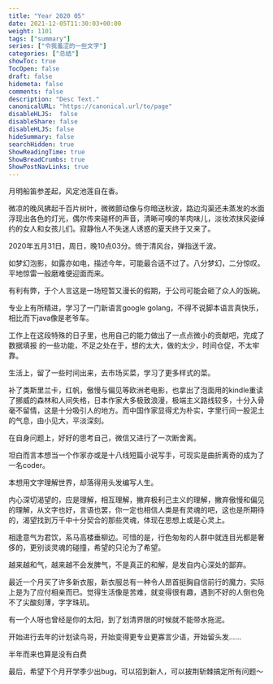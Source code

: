 ```yaml
---
title: "Year 2020 05"
date: 2021-12-05T11:30:03+00:00
weight: 1101
tags: ["summary"]
series: ["令我羞涩的一些文字"]
categories: ["总结"]
showToc: true
TocOpen: false
draft: false
hidemeta: false
comments: false
description: "Desc Text."
canonicalURL: "https://canonical.url/to/page"
disableHLJS:  false
disableShare: false
disableHLJS: false
hideSummary: false
searchHidden: true
ShowReadingTime: true
ShowBreadCrumbs: true
ShowPostNavLinks: true
---
```


月明船笛参差起，风定池莲自在香。

微凉的晚风拂起千百片树叶，微微颤动像与你暗送秋波，路边沟渠还未蒸发的水面浮现出各色的灯光，偶尔传来碰杯的声音，清晰可嗅的羊肉味儿，淡妆浓抹风姿绰约的女人和女孩儿们。寂静怡人不失迷人诱惑的夏天终于又来了。

2020年五月31日，周日，晚10点03分。倚于清风台，弹指送千波。

如梦幻泡影，如露亦如电，描述今年，可能最合适不过了。八分梦幻，二分惊叹。平地惊雷一般磨难便迎面而来。

有利有弊，于个人言这是一场短暂又漫长的假期，于公司可能会砸了众人的饭碗。

专业上有所精进，学习了一门新语言google golang，不得不说脚本语言真快乐，相比而下java像是老爷车。

工作上在这段特殊的日子里，也用自己的能力做出了一点点微小的贡献吧，完成了 数据填报 的一些功能，不足之处在于，想的太大，做的太少，时间仓促，不太牢靠。

生活上，留了一些时间出来，去市场买菜，学习了更多样式的菜。

补了类斯里兰卡，红帆，傲慢与偏见等欧洲老电影，也拿出了泡面用的kindle重读了挪威的森林和人间失格，日本作家大多极致浪漫，极端主义路线较多，十分入骨毫不留情，这是十分吸引人的地方。而中国作家显得尤为朴实，字里行间一股泥土的气息，由小见大，平淡深刻。

在自身问题上，好好的思考自己，微信又进行了一次断舍离。

坦白而言本想当一个作家亦或是十八线短篇小说写手，可现实是曲折离奇的成为了一名coder。

本想用文字理解世界，却落得用头发编写人生。

内心深切渴望的，应是理解，相互理解，撇弃极利己主义的理解，撇弃傲慢和偏见的理解，从文字也好，言语也罢，你一定也相信人类是有灵魂的吧，这也是所期待的，渴望找到万千中十分契合的那些灵魂，体现在思想上或是心灵上。

相逢意气为君饮，系马高楼垂柳边。可惜的是，行色匆匆的人群中就连目光都是奢侈的，更别谈灵魂的碰撞，希望的只沦为了希望。

越来越和气，越来越不会发脾气，不是真正的和解，是发自内心深处的鄙弃。

最近一个月买了许多新衣服，新衣服总有一种令人昂首挺胸自信前行的魔力，实际上是为了应付相亲而已。觉得生活像是苦难，就变得很有趣，遇到不好的人倒也免不了尖酸刻薄，字字珠玑。

有一个人呀也曾经是你的太阳，到了划清界限的时候就不能带水拖泥。

开始进行去年的计划读鸟哥，开始变得更专业更寡言少语，开始留头发......

半年而来也算是没有白费

最后，希望下个月开学季少出bug，可以招到新人，可以披荆斩棘搞定所有问题～